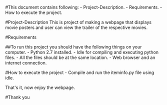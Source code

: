 #This document contains following:
	- Project-Description.
	- Requirements.
	- How to execute the project.


#Project-Description
This is project of making a webpage that displays movie posters and user can view the trailer of the respective movies.


#Requirements

##To run this project you should have the following things on your computer.
	- Python 2.7 installed.
	- Idle for compiling and executing python files.
	- All the files should be at the same location.
	- Web browser and an internet connection.


#How to execute the project
	- Compile and run the iteminfo.py file using idle.

That's it, now enjoy the webpage.

#Thank you
